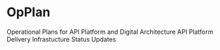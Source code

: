 # OpPlan
Operational Plans for API Platform and Digital Architecture
API Platform Delivery Infrastucture Status Updates
